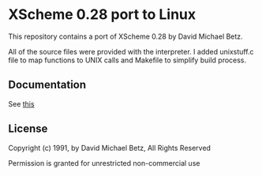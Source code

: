 XScheme 0.28 port to Linux
==========================

This repository contains a port of XScheme 0.28 by David Michael Betz.

All of the source files were provided with the interpreter. I added unixstuff.c file to map functions to UNIX calls and Makefile to simplify build process.

## Documentation

See [this](https://github.com/mrroman/xscheme/edit/master/xscheme.doc)

## License

Copyright (c) 1991, by David Michael Betz, All Rights Reserved

Permission is granted for unrestricted non-commercial use

